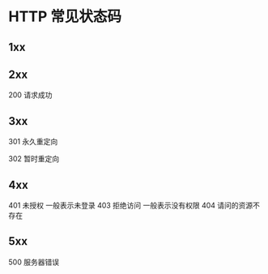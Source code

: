 # HTTP 常见状态码## 1xx## 2xx200 请求成功 ## 3xx301 永久重定向302 暂时重定向## 4xx401 未授权 一般表示未登录403 拒绝访问 一般表示没有权限 404 请问的资源不存在## 5xx500 服务器错误